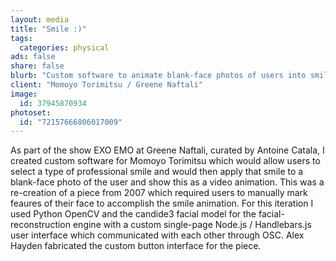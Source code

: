 ```yaml
---
layout: media
title: "Smile :)"
tags:
  categories: physical
ads: false
share: false
blurb: "Custom software to animate blank-face photos of users into smiling photos using  Python OpenCV, Node.js, Handlebars.js, and OSC."
client: "Momoyo Torimitsu / Greene Naftali"
image:
  id: 37945870934
photoset:
  id: "72157666806017009"
---
```


As part of the show EXO EMO at Greene Naftali, curated by Antoine Catala, I created custom software for Momoyo Torimitsu which would allow users to select a type of professional smile and would then apply that smile to a blank-face photo of the user and show this as a video animation. This was a re-creation of a piece from 2007 which required users to manually mark feaures of their face to accomplish the smile animation. For this iteration I used Python OpenCV and the candide3 facial model for the facial-reconstruction engine with a custom single-page Node.js / Handlebars.js user interface which communicated with each other through OSC. Alex Hayden fabricated the custom button interface for the piece.